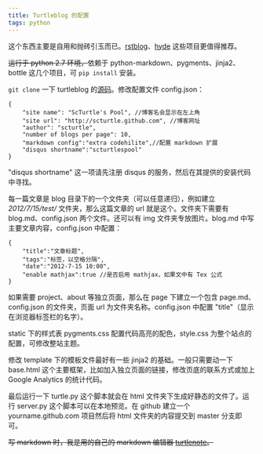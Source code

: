 ```yaml
---
title: Turtleblog 的配置
tags: python
---
```


这个东西主要是自用和抛砖引玉而已。[rstblog](https://github.com/mitsuhiko/rstblog/)、[hyde](http://ringce.com/hyde) 这些项目更值得推荐。

<del>运行于 python 2.7 环境，</del>依赖于 python-markdown、pygments、jinja2、bottle 这几个项目，可 `pip install` 安装。

`git clone` 一下 turtleblog 的[源码](https://github.com/scturtle/turtleblog.git)。修改配置文件 config.json：

    {
        "site name": "ScTurtle's Pool", //博客名会显示在左上角
        "site url": "http://scturtle.github.com", //博客网址
        "author": "scturtle",
        "number of blogs per page": 10,
        "markdown config":"extra codehilite",//配置 markdown 扩展
        "disqus shortname":"scturtlespool"
    }

"disqus shortname" 这一项请先注册 disqus 的服务，然后在其提供的安装代码中寻找。

每一篇文章是 blog 目录下的一个文件夹（可以任意递归），例如建立 *2012/7/15/test/* 文件夹，那么这篇文章的 url 就是这个。文件夹下需要有 blog.md、config.json 两个文件。还可以有 img 文件夹专放图片。blog.md 中写主要文章内容，config.json 中配置：

    {
        "title":"文章标题",
        "tags":"标签，以空格分隔",
        "date":"2012-7-15 10:00",
        "enable mathjax":true //是否启用 mathjax，如果文中有 Tex 公式
    }

如果需要 project、about 等独立页面，那么在 page 下建立一个包含 page.md、config.json 的文件夹，页面 url 为文件夹名称。config.json 中配置 "title"（显示在浏览器标签栏的名字）。

static 下的样式表 pygments.css 配置代码高亮的配色，style.css 为整个站点的配置，可修改整站主题。

修改 template 下的模板文件最好有一些 jinja2 的基础。一般只需要动一下 base.html 这个主要框架，比如加入独立页面的链接，修改页底的联系方式或加上 Google Analytics 的统计代码。

最后运行一下 turtle.py 这个脚本就会在 html 文件夹下生成好静态的文件了。运行 server.py 这个脚本可以在本地预览。在 github 建立一个 yourname.github.com 项目然后将 html 文件夹的内容提交到 master 分支即可。

<del>写 markdown 时，我是用的自己的 markdown 编辑器 [turtlenote](http://scturtle.me/turtlenote/)。</del>
